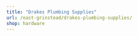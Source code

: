 ```yaml
---
title: "Drakes Plumbing Supplies"
url: /east-grinstead/drakes-plumbing-supplies/
shop: hardware
---
```

